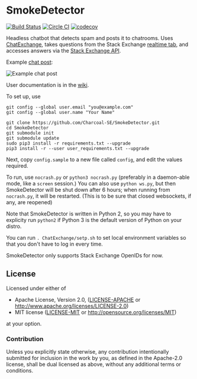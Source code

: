 SmokeDetector
=============

[![Build Status](https://travis-ci.org/Charcoal-SE/SmokeDetector.svg?branch=master)](https://travis-ci.org/Charcoal-SE/SmokeDetector) [![Circle CI](https://circleci.com/gh/Charcoal-SE/SmokeDetector.svg?style=shield)](https://circleci.com/gh/Charcoal-SE/SmokeDetector) [![codecov](https://codecov.io/gh/Charcoal-SE/SmokeDetector/branch/master/graph/badge.svg)](https://codecov.io/gh/Charcoal-SE/SmokeDetector)


Headless chatbot that detects spam and posts it to chatrooms. Uses [ChatExchange](https://github.com/Manishearth/ChatExchange), takes questions from the Stack Exchange [realtime tab](http://stackexchange.com/questions?tab=realtime), and accesses answers via the [Stack Exchange API](http://api.stackexchange.com/).

Example [chat post](http://chat.stackexchange.com/transcript/11540?m=17962164#17962164):

![Example chat post](http://i.stack.imgur.com/d8pbW.png)

User documentation is in the [wiki](https://charcoal-se.org/smokey).

To set up, use

```
git config --global user.email "you@example.com"
git config --global user.name "Your Name"

git clone https://github.com/Charcoal-SE/SmokeDetector.git
cd SmokeDetector
git submodule init
git submodule update
sudo pip3 install -r requirements.txt --upgrade
pip3 install -r --user user_requirements.txt --upgrade
```

Next, copy `config.sample` to a new file called `config`, and edit the values required.

To run, use `nocrash.py` or `python3 nocrash.py` (preferably in a daemon-able mode, like a `screen` session.)
You can also use `python ws.py`, but then SmokeDetector will be shut down after 6 hours; when running from `nocrash.py`, it will be restarted. (This is to be sure that closed websockets, if any, are reopened)

Note that SmokeDetector is written in Python 2, so you may have to explicity run `python2` if Python 3 is the default version of Python on your distro.

You can run `. ChatExchange/setp.sh` to set local environment variables so that you don't have to log in every time.

SmokeDetector only supports Stack Exchange OpenIDs for now.

## License

Licensed under either of

 * Apache License, Version 2.0, ([LICENSE-APACHE](LICENSE-APACHE) or http://www.apache.org/licenses/LICENSE-2.0)
 * MIT license ([LICENSE-MIT](LICENSE-MIT) or http://opensource.org/licenses/MIT)

at your option.

### Contribution

Unless you explicitly state otherwise, any contribution intentionally submitted for inclusion in the work by you, as defined in the Apache-2.0 license, shall be dual licensed as above, without any additional terms or conditions.
